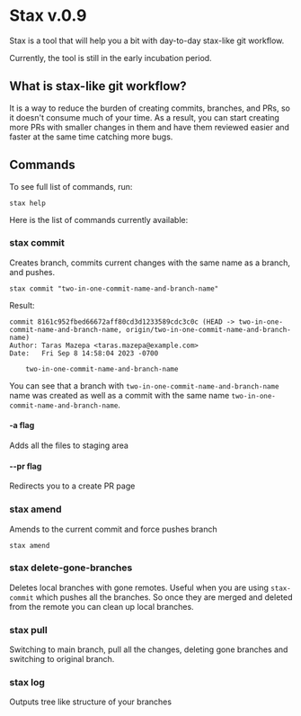 # Stax v.0.9

Stax is a tool that will help you a bit with day-to-day stax-like git workflow.

Currently, the tool is still in the early incubation period.

## What is stax-like git workflow?

It is a way to reduce the burden of creating commits, branches, and PRs, so it doesn't consume much of your time. As a result, you can start creating more PRs with smaller changes in them and have them reviewed easier and faster at the same time catching more bugs.

## Commands

To see full list of commands, run:
```
stax help
```

Here is the list of commands currently available:

### stax commit
Creates branch, commits current changes with the same name as a branch, and pushes.
```
stax commit "two-in-one-commit-name-and-branch-name"
```
Result:
```
commit 8161c952fbed66672aff80cd3d1233589cdc3c0c (HEAD -> two-in-one-commit-name-and-branch-name, origin/two-in-one-commit-name-and-branch-name)
Author: Taras Mazepa <taras.mazepa@example.com>
Date:   Fri Sep 8 14:58:04 2023 -0700

    two-in-one-commit-name-and-branch-name

```
You can see that a branch with `two-in-one-commit-name-and-branch-name` name was created as well as a commit with the same name `two-in-one-commit-name-and-branch-name`.

#### -a flag
Adds all the files to staging area

#### --pr flag
Redirects you to a create PR page

### stax amend
Amends to the current commit and force pushes branch
```
stax amend
```

### stax delete-gone-branches
Deletes local branches with gone remotes. Useful when you are using `stax-commit` which pushes all the branches. So once they are merged and deleted from the remote you can clean up local branches.

### stax pull
Switching to main branch, pull all the changes, deleting gone branches and switching to original branch.

### stax log
Outputs tree like structure of your branches

